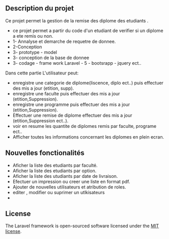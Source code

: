 ## Description du projet

Ce projet permet la gestion de la remise des diplome des etudiants .
- ce projet permet a partir du code d'un etudiant de verifier si un diplome a ete remis ou non.
- 1- Annalyse et demarche de requetre de donnee.
- 2-Conception
- 3- prototype - model
- 3- conception de la base de donnee
- 3- codage - frame work Laravel - 5 - bootsrapp - jquery ect..



Dans cette partie L'utilisateur peut:
- enregistre une categorie de diplome(liscence, diplo ect..) puis effectuer des mis a jour (etition, supp).
- enregistre une faculte puis effectuer des mis a jour (etition,Suppression).
- enregistre une programme puis effectuer des mis a jour (etition,Suppression).
- Effectuer une remise de diplome  effectuer des mis a jour (etition,Suppression ect..).
- voir en resume les quantite de diplomes remis par faculte, programe ect..
- Afficher toutes les informations concernant les diplomes en plein ecran.

## Nouvelles fonctionalités
- Aficher la liste des etudiants par faculté.
- Aficher la liste des etudiants par option.
- Aficher la liste des utudiants par date de livraison.
- Efectuer un impression ou creer une liste en format pdf.
- Ajouter de nouvelles utilisateurs et atribution de roles.
- editer , modifier ou suprimer un utlkisateurs
- 



## License

The Laravel framework is open-sourced software licensed under the [MIT license](https://opensource.org/licenses/MIT).
